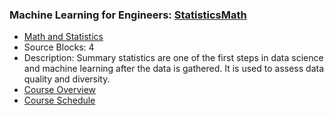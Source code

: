 ### Machine Learning for Engineers: [StatisticsMath](https://www.apmonitor.com/pds/index.php/Main/StatisticsMath)
- [Math and Statistics](https://www.apmonitor.com/pds/index.php/Main/StatisticsMath)
 - Source Blocks: 4
 - Description: Summary statistics are one of the first steps in data science and machine learning after the data is gathered. It is used to assess data quality and diversity.
- [Course Overview](https://apmonitor.com/pds)
- [Course Schedule](https://apmonitor.com/pds/index.php/Main/CourseSchedule)
